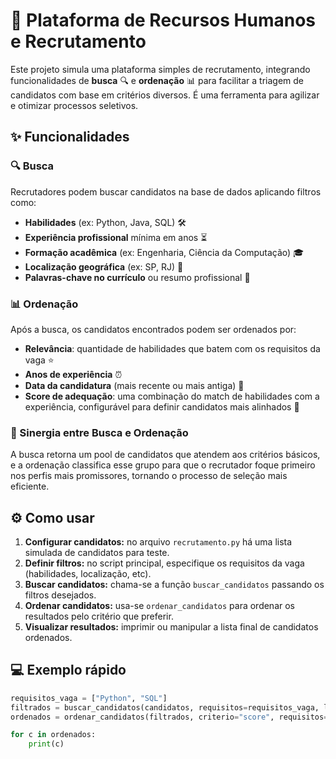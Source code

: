 # 🚀 Plataforma de Recursos Humanos e Recrutamento

Este projeto simula uma plataforma simples de recrutamento, integrando funcionalidades de **busca** 🔍 e **ordenação** 📊 para facilitar a triagem de candidatos com base em critérios diversos. É uma ferramenta para agilizar e otimizar processos seletivos.

## ✨ Funcionalidades

### 🔍 Busca  
Recrutadores podem buscar candidatos na base de dados aplicando filtros como:  
- **Habilidades** (ex: Python, Java, SQL) 🛠️  
- **Experiência profissional** mínima em anos ⏳  
- **Formação acadêmica** (ex: Engenharia, Ciência da Computação) 🎓  
- **Localização geográfica** (ex: SP, RJ) 📍  
- **Palavras-chave no currículo** ou resumo profissional 📝  

### 📊 Ordenação  
Após a busca, os candidatos encontrados podem ser ordenados por:  
- **Relevância**: quantidade de habilidades que batem com os requisitos da vaga ⭐  
- **Anos de experiência** ⏰  
- **Data da candidatura** (mais recente ou mais antiga) 📅  
- **Score de adequação**: uma combinação do match de habilidades com a experiência, configurável para definir candidatos mais alinhados 🎯  

### 🤝 Sinergia entre Busca e Ordenação  
A busca retorna um pool de candidatos que atendem aos critérios básicos, e a ordenação classifica esse grupo para que o recrutador foque primeiro nos perfis mais promissores, tornando o processo de seleção mais eficiente.

## ⚙️ Como usar

1. **Configurar candidatos:** no arquivo `recrutamento.py` há uma lista simulada de candidatos para teste.  
2. **Definir filtros:** no script principal, especifique os requisitos da vaga (habilidades, localização, etc).  
3. **Buscar candidatos:** chama-se a função `buscar_candidatos` passando os filtros desejados.  
4. **Ordenar candidatos:** usa-se `ordenar_candidatos` para ordenar os resultados pelo critério que preferir.  
5. **Visualizar resultados:** imprimir ou manipular a lista final de candidatos ordenados.

## 💻 Exemplo rápido

```python
requisitos_vaga = ["Python", "SQL"]
filtrados = buscar_candidatos(candidatos, requisitos=requisitos_vaga, localizacao="SP")
ordenados = ordenar_candidatos(filtrados, criterio="score", requisitos=requisitos_vaga)

for c in ordenados:
    print(c)
